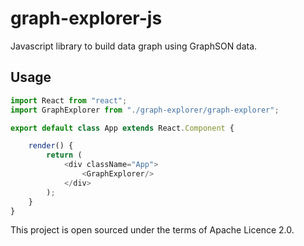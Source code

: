 # graph-explorer-js

Javascript library to build data graph using GraphSON data.


## Usage
```javascript
import React from "react";
import GraphExplorer from "./graph-explorer/graph-explorer";

export default class App extends React.Component {

    render() {
        return (
            <div className="App">
                <GraphExplorer/>
            </div>
        );
    }
}
```










This project is open sourced under the terms of Apache Licence 2.0. 
